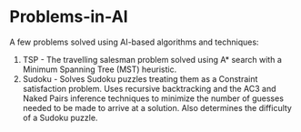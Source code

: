 # Problems-in-AI
A few problems solved using AI-based algorithms and techniques:
1. TSP - The travelling salesman problem solved using A* search with a Minimum Spanning Tree (MST) heuristic.
2. Sudoku - Solves Sudoku puzzles treating them as a Constraint satisfaction problem. Uses recursive backtracking and the AC3 and Naked Pairs inference techniques to minimize the number of guesses needed to be made to arrive at a solution. Also determines the difficulty of a Sudoku puzzle.
